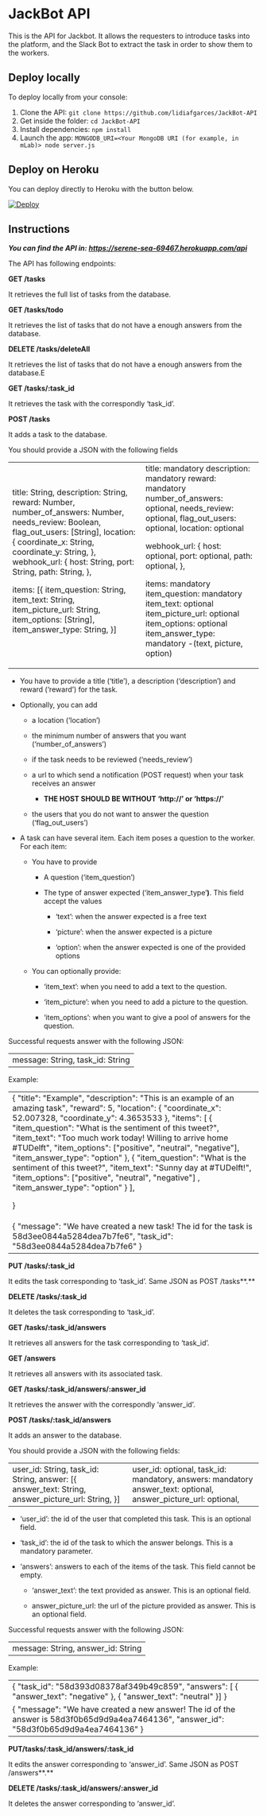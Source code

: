 # JackBot API

This is the API for Jackbot. It allows the requesters to introduce tasks into the platform, and the Slack Bot to extract the task in order to show them to the workers.

## Deploy locally

To deploy locally from your console:
1. Clone the API: `git clone https://github.com/lidiafgarces/JackBot-API`
2. Get inside the folder: `cd JackBot-API`
3. Install dependencies: `npm install`
4. Launch the app: `MONGODB_URI=<Your MongoDB URI (for example, in mLab)> node server.js`

## Deploy on Heroku

You can deploy directly to Heroku with the button below.

[![Deploy](https://www.herokucdn.com/deploy/button.png)](https://heroku.com/deploy)

## Instructions

**_You can find the API in: https://serene-sea-69467.herokuapp.com/api_**

The API has following endpoints:

**GET /tasks**

It retrieves the full list of tasks from the database.

**GET /tasks/todo**

It retrieves the list of tasks that do not have a enough answers from the database.

**DELETE /tasks/deleteAll**

It retrieves the list of tasks that do not have a enough answers from the database.E

**GET /tasks/:task_id**

It retrieves the task with the correspondly ‘task_id’.

**POST /tasks**

It adds a task to the database.

You should provide a JSON with the following fields

<table>
  <tr>
    <td>title: String,
description: String,
reward: Number,
number_of_answers: Number,
needs_review: Boolean,
flag_out_users: [String],
location: {
    coordinate_x: String,
    coordinate_y: String,
},
webhook_url: {
    	host: String,
    	port: String,
    	path: String,
    },

items: [{
    	item_question: String,
    	item_text: String,
    	item_picture_url: String,
    	item_options: [String],
    	item_answer_type: String,
}]
</td>
    <td>title: mandatory
description: mandatory
reward: mandatory
number_of_answers: optional,
needs_review: optional,
flag_out_users: optional,
location: optional



webhook_url: {
    	host: optional,
    	port: optional,
    	path: optional,
    },

items: mandatory
    item_question: mandatory
    item_text: optional
    item_picture_url: optional
    item_options: optional
    item_answer_type: mandatory     	    	-(text, picture, option)</td>
  </tr>
</table>


* You have to provide a title (‘title’), a description (‘description’) and reward (‘reward’) for the task.

* Optionally, you can add 

    * a location (‘location’)

    * the minimum number of answers that you want (‘number_of_answers’) 

    * if the task needs to be reviewed (‘needs_review’)

    * a url to which send a notification (POST request) when your task receives an answer

        * **THE HOST SHOULD BE WITHOUT ‘http://’ or ‘https://’**

    * the users that you do not want to answer the question (‘flag_out_users’)

* A task can have several item. Each item poses a question to the worker. For each item:

    * You have to provide 

        * A question (‘item_question’)

        * The type of answer expected (‘item_answer_type’**)**. This field accept the values

            * ‘text’: when the answer expected is a free text

            * ‘picture’: when the answer expected is a picture

            * ‘option’: when the answer expected is one of the provided options

    * You can optionally provide:

        * ‘item_text’: when you need to add a text to the question.

        * ‘item_picture’: when you need to add a picture to the question.

        * ‘item_options’: when you want to give a pool of answers for the question.

Successful requests answer with the following JSON:

<table>
  <tr>
    <td>message: String,
task_id: String</td>
  </tr>
</table>


Example:

<table>
  <tr>
    <td>{
    "title": "Example",
    "description": "This is an example of an amazing task",
    "reward": 5,
    "location": {
    	"coordinate_x": 52.007328,
    	"coordinate_y": 4.3653533
    },
    "items": [
    	{
    	    "item_question": "What is the sentiment of this tweet?",
    	    "item_text": "Too much work today! Willing to arrive home #TUDelft",
    	    "item_options": ["positive", "neutral", "negative"],
                "item_answer_type": "option"
    	},
    	{
    	    "item_question": "What is the sentiment of this tweet?",
    	    "item_text": "Sunny day at #TUDelft!",
    	    "item_options": ["positive", "neutral", "negative"]	,
                "item_answer_type": "option"
    	}
    ],
   
}
</td>
  </tr>
  <tr>
    <td>{
  "message": "We have created a new task! The id for the task is    	  
	  	  58d3ee0844a5284dea7b7fe6",
  "task_id": "58d3ee0844a5284dea7b7fe6"
}
</td>
  </tr>
</table>


**PUT /tasks/:task_id**

It edits the task corresponding to ‘task_id’. Same JSON as POST /tasks**.**

**DELETE /tasks/:task_id**

It deletes the task corresponding to ‘task_id’.

**GET /tasks/:task_id/answers**

It retrieves all answers for the task corresponding to ‘task_id’.

**GET /answers**

It retrieves all answers with its associated task.

**GET /tasks/:task_id/answers/:answer_id**

It retrieves the answer with the correspondly ‘answer_id’.

**POST /tasks/:task_id/answers**

It adds an answer to the database.

You should provide a JSON with the following fields:

<table>
  <tr>
    <td>user_id: String,
task_id: String,
answer: [{
    	answer_text: String,
    	answer_picture_url: String,
}]
</td>
    <td>user_id: optional,
task_id: mandatory,
answers: mandatory
    	answer_text: optional,
    	answer_picture_url: optional,</td>
  </tr>
</table>


* ‘user_id’: the id of the user that completed this task. This is an optional field.

* ‘task_id’: the id of the task to which the answer belongs. This is a mandatory parameter.

* ‘answers’: answers to each of the items of the task. This field cannot be empty.

    * ‘answer_text’: the text provided as answer. This is an optional field.

    * answer_picture_url: the url of the picture provided as answer. This is an optional field.

Successful requests answer with the following JSON:

<table>
  <tr>
    <td>message: String,
answer_id: String</td>
  </tr>
</table>


Example:

<table>
  <tr>
    <td>{
    "task_id": "58d393d08378af349b49c859",
    "answers": [
    {
    	"answer_text": "negative"
    },
    {
    	"answer_text": "neutral"
    }]
}
</td>
  </tr>
  <tr>
    <td>{
  "message": "We have created a new answer! The id of the answer is     	
    	    	58d3f0b65d9d9a4ea7464136",
  "answer_id": "58d3f0b65d9d9a4ea7464136"
}
</td>
  </tr>
</table>


**PUT/tasks/:task_id/answers/:task_id**

It edits the answer corresponding to ‘answer_id’. Same JSON as POST /answers**.**

**DELETE /tasks/:task_id/answers/:answer_id**

It deletes the answer corresponding to ‘answer_id’.
